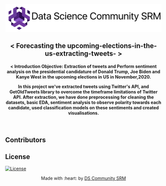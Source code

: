 <p align="center">
<a href="https://dscommunity.in">
	<img src="https://github.com/Data-Science-Community-SRM/template/blob/master/Header.png?raw=true" />
</a>
	<h2 align="center"> < Forecasting the upcoming-elections-in-the-us-extracting-tweets-
 > </h2>
	<h4 align="center"> < Introduction
Objective: Extraction of tweets and Perform sentiment analysis on the presidential candidature of Donald Trump, Joe Biden and Kanye West in the upcoming elections in US in November,2020.

In this project we've extracted tweets using Twitter's API, and GetOldTweets library to overcome the timeframe limitations of Twitter API. After extraction, we have done preprocessing for cleaning the datasets, basic EDA, sentiment analysis to observe polarity towards each candidate, used classification models on these sentiments and created visualisations.
 > <h4>
</p>


<br>


## Contributors


  
## License
[![License](http://img.shields.io/:license-mit-blue.svg?style=flat-square)](http://badges.mit-license.org)

<p align="center">
	Made with :heart: by <a href="https://dscommunity.in">DS Community SRM</a>
</p>

